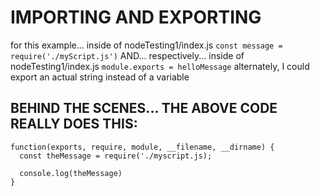 # IMPORTING AND EXPORTING

for this example... inside of nodeTesting1/index.js
  `const message = require('./myScript.js')`
AND... respectively... inside of nodeTesting1/index.js
  `module.exports = helloMessage`
  alternately, I could export an actual string instead of a variable

## BEHIND THE SCENES... THE ABOVE CODE REALLY DOES THIS:

```
function(exports, require, module, __filename, __dirname) {
  const theMessage = require('./myscript.js);

  console.log(theMessage)
}
```

